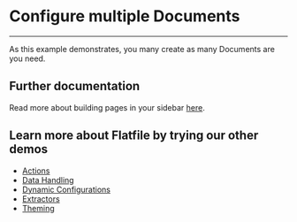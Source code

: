 # Configure multiple Documents

---

As this example demonstrates, you many create as many Documents are you need.

## Further documentation

Read more about building pages in your sidebar [here](https://flatfile.com/docs/guides/documents).

## Learn more about Flatfile by trying our other demos

- [Actions](https://platform.flatfile.com/getting-started)
- [Data Handling](https://platform.flatfile.com/getting-started)
- [Dynamic Configurations](https://platform.flatfile.com/getting-started)
- [Extractors](https://platform.flatfile.com/getting-started)
- [Theming](https://platform.flatfile.com/getting-started)
